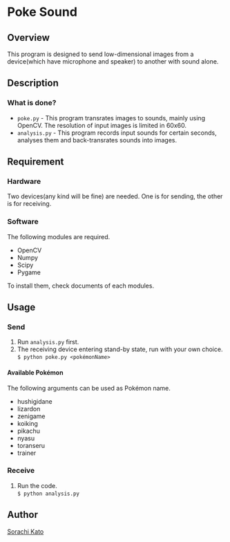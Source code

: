 Poke Sound
====

## Overview

This program is designed to send low-dimensional images from a device(which have microphone and speaker) to another with sound alone.

## Description

### What is done?
- `poke.py` - This program transrates images to sounds, mainly using OpenCV. The resolution of input images is limited in 60x60.
- `analysis.py` - This program records input sounds for certain seconds, analyses them and back-transrates sounds into images.

## Requirement

### Hardware
Two devices(any kind will be fine) are needed.  One is for sending, the other is for receiving.

### Software
The following modules are required.

- OpenCV
- Numpy
- Scipy
- Pygame

To install them, check documents of each modules.

## Usage

### Send

1. Run `analysis.py` first.
2. The receiving device entering stand-by state, run with your own choice.  
`$ python poke.py <pokémonName>`

#### Available Pokémon
The following arguments can be used as Pokémon name.

- hushigidane
- lizardon
- zenigame
- koiking
- pikachu
- nyasu
- toranseru
- trainer

### Receive

1. Run the code.  
`$ python analysis.py`


## Author

[Sorachi Kato](https://github.com/dev-sora)